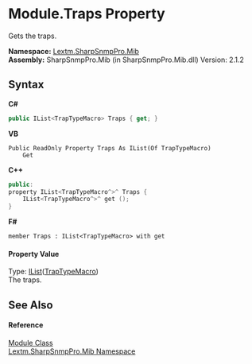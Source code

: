 # Module.Traps Property 
 

Gets the traps.

**Namespace:**&nbsp;<a href="N_Lextm_SharpSnmpPro_Mib">Lextm.SharpSnmpPro.Mib</a><br />**Assembly:**&nbsp;SharpSnmpPro.Mib (in SharpSnmpPro.Mib.dll) Version: 2.1.2

## Syntax

**C#**<br />
``` C#
public IList<TrapTypeMacro> Traps { get; }
```

**VB**<br />
``` VB
Public ReadOnly Property Traps As IList(Of TrapTypeMacro)
	Get
```

**C++**<br />
``` C++
public:
property IList<TrapTypeMacro^>^ Traps {
	IList<TrapTypeMacro^>^ get ();
}
```

**F#**<br />
``` F#
member Traps : IList<TrapTypeMacro> with get

```


#### Property Value
Type: <a href="https://docs.microsoft.com/dotnet/api/system.collections.generic.ilist-1" target="_blank" rel="noopener noreferrer">IList</a>(<a href="T_Lextm_SharpSnmpPro_Mib_TrapTypeMacro">TrapTypeMacro</a>)<br />The traps.

## See Also


#### Reference
<a href="T_Lextm_SharpSnmpPro_Mib_Module">Module Class</a><br /><a href="N_Lextm_SharpSnmpPro_Mib">Lextm.SharpSnmpPro.Mib Namespace</a><br />